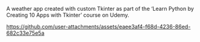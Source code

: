 A weather app created with custom Tkinter as part of the ‘Learn Python by Creating 10 Apps with Tkinter’ course on Udemy.



https://github.com/user-attachments/assets/eaee3af4-f68d-4236-86ed-682c33e75e5a

